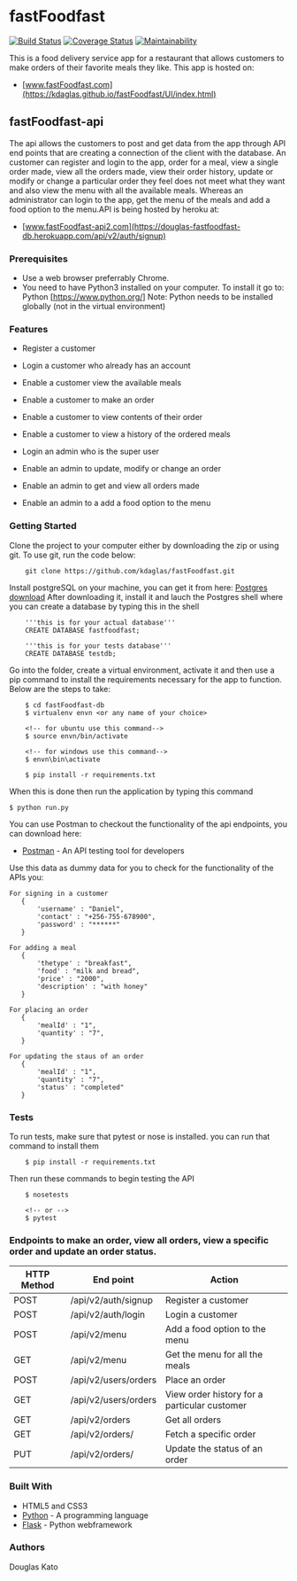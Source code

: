 # fastFoodfast

[![Build Status](https://travis-ci.org/kdaglas/fastFoodfast.svg?branch=ft-fastFoodfast-db-160870594)](https://travis-ci.org/kdaglas/fastFoodfast)
[![Coverage Status](https://coveralls.io/repos/github/kdaglas/fastFoodfast/badge.svg?branch=ft-fastFoodfast-db-160870594)](https://coveralls.io/github/kdaglas/fastFoodfast?branch=ft-fastFoodfast-db-160870594)
[![Maintainability](https://api.codeclimate.com/v1/badges/fb24e124bc0e05e50948/maintainability)](https://codeclimate.com/github/kdaglas/fastFoodfast/maintainability)

This is a food delivery service app for a restaurant that allows customers to make orders of their favorite meals they like. This app is hosted on: 
- [www.fastFoodfast.com](https://kdaglas.github.io/fastFoodfast/UI/index.html)

## fastFoodfast-api

The api allows the customers to post and get data from the app through API end points that are creating a connection of the client with the database. An customer can register and login to the app, order for a meal, view a single order made, view all the orders made, view their order history, update or modify or change a particular order they feel does not meet what they want and also view the menu with all the available meals. Whereas an administrator can login to the app, get the menu of the meals and add a food option to the menu.API is being hosted by heroku at: 
- [www.fastFoodfast-api2.com](https://douglas-fastfoodfast-db.herokuapp.com/api/v2/auth/signup)

### Prerequisites

- Use a web browser preferrably Chrome.
- You need to have Python3 installed on your computer. To install it go to:
  Python [https://www.python.org/]
Note: Python needs to be installed globally (not in the virtual environment)

### Features

- Register a customer
- Login a customer who already has an account
- Enable a customer view the available meals
- Enable a customer to make an order
- Enable a customer to view contents of their order
- Enable a customer to view a history of the ordered meals

- Login an admin who is the super user
- Enable an admin to update, modify or change an order
- Enable an admin to get and view all orders made
- Enable an admin to a add a food option to the menu

### Getting Started

Clone the project to your computer either by downloading the zip or using git.
To use git, run the code below:
```
    git clone https://github.com/kdaglas/fastFoodfast.git
```

Install postgreSQL on your machine, you can get it from here: [Postgres download](https://www.enterprisedb.com/downloads/postgres-postgresql-downloads)
After downloading it, install it and lauch the Postgres shell where you can create a database by typing this in the shell
```
    '''this is for your actual database'''
    CREATE DATABASE fastfoodfast;

    '''this is for your tests database'''
    CREATE DATABASE testdb;
```

Go into the folder, create a virtual environment, activate it and then use a pip command to install the requirements necessary for the app to function. Below are the steps to take:
```
    $ cd fastFoodfast-db
    $ virtualenv envn <or any name of your choice>

    <!-- for ubuntu use this command-->
    $ source envn/bin/activate

    <!-- for windows use this command-->
    $ envn\bin\activate

    $ pip install -r requirements.txt
```

When this is done then run the application by typing this command
```
$ python run.py
```

You can use Postman to checkout the functionality of the api endpoints, you can download here:
- [Postman](https://www.getpostman.com/apps) - An API testing tool for developers

Use this data as dummy data for you to check for the functionality of the APIs you:
 ```
 For signing in a customer
    {
        'username' : "Daniel",
        'contact' : "+256-755-678900",
        'password' : "******"
    }

 For adding a meal
    {
        'thetype' : "breakfast",
        'food' : "milk and bread",
        'price' : "2000",
        'description' : "with honey"
    }

 For placing an order
    {
        'mealId' : "1",
        'quantity' : "7",
    }

 For updating the staus of an order 
    {
        'mealId' : "1",
        'quantity' : "7",
        'status' : "completed"
    }
```

### Tests

To run tests, make sure that pytest or nose is installed. you can run that command to install them
```
    $ pip install -r requirements.txt
```
Then run these commands to begin testing the API
```
    $ nosetests

    <!-- or -->
    $ pytest
```

### Endpoints to make an order, view all orders, view a specific order and update an order status.

 HTTP Method | End point | Action
-------|-------|-------
 POST | /api/v2/auth/signup | Register a customer
 POST | /api/v2/auth/login | Login a customer
 POST | /api/v2/menu | Add a food option to the menu
 GET | /api/v2/menu | Get the menu for all the meals
 POST | /api/v2/users/orders | Place an order
 GET | /api/v2/users/orders | View order history for a particular customer
 GET | /api/v2/orders | Get all orders
 GET | /api/v2/orders/<orderId> | Fetch a specific order
 PUT | /api/v2/orders/<orderId> | Update the status of an order

### Built With

- HTML5 and CSS3
- [Python](https://www.python.org/) - A programming language
- [Flask](https://flask.pocoo.org/) - Python webframework

### Authors

Douglas Kato
